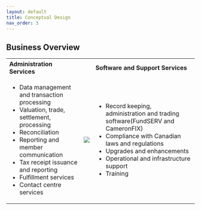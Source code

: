 ```yaml
---
layout: default
title: Conceptual Design
nav_order: 3
---
```


## Business Overview

<table>
  <tr>
    <th align="left">Administration Services</th>
    <th></th>
    <th align="left">Software and Support Services</th>
  </tr>
  <tr>
    <td>
      <ul>
        <li>Data management and transaction processing</li>
        <li>Valuation, trade, settlement, processing</li>
        <li>Reconciliation</li>
        <li>Reporting and member communication</li>
        <li>Tax receipt issuance and reporting</li>
        <li>Fulfillment services</li>
        <li>Contact centre services</li>
      </ul>
    </td>
    <td>
      <img src="https://user-images.githubusercontent.com/20475336/178588071-5589f2aa-ec05-4433-b814-8082a73d320b.png">
    </td>
    <td>
      <ul>
        <li>Record keeping, administration and trading software(FundSERV and CameronFIX)</li>
        <li>Compliance with Canadian laws and regulations</li>
        <li>Upgrades and enhancements</li>
        <li>Operational and infrastructure support</li>
        <li>Training</li>
      </ul>
    </td>
  </tr>
</table>

